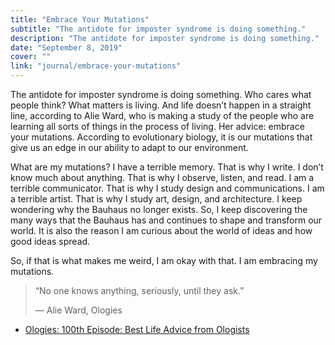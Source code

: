 ```yaml
---
title: "Embrace Your Mutations"
subtitle: "The antidote for imposter syndrome is doing something."
description: "The antidote for imposter syndrome is doing something."
date: "September 8, 2019"
cover: ""
link: "journal/embrace-your-mutations"
---
```

The antidote for imposter syndrome is doing something. Who cares what people
think? What matters is living. And life doesn’t happen in a straight line,
according to Alie Ward, who is making a study of the people who are learning all
sorts of things in the process of living. Her advice: embrace your mutations.
According to evolutionary biology, it is our mutations that give us an edge in
our ability to adapt to our environment.

What are my mutations? I have a terrible memory. That is why I write. I don’t
know much about anything. That is why I observe, listen, and read. I am a
terrible communicator. That is why I study design and communications. I am a
terrible artist. That is why I study art, design, and architecture. I keep
wondering why the Bauhaus no longer exists. So, I keep discovering the many ways
that the Bauhaus has and continues to shape and transform our world. It is also
the reason I am curious about the world of ideas and how good ideas spread.

So, if that is what makes me weird, I am okay with that. I am embracing my
mutations.

> “No one knows anything, seriously, until they ask.”
>
> — Alie Ward, Ologies

- [Ologies: 100th Episode: Best Life Advice from Ologists](https://www.alieward.com/ologies/keepit100)
